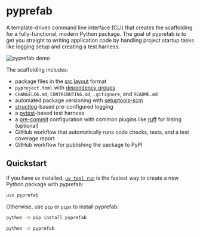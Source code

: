 # pyprefab

A template-driven command line interface (CLI) that creates the scaffolding
for a fully-functional, modern Python package. The goal of pyprefab is to get
you straight to writing application code by handling project startup tasks
like logging setup and creating a test harness.

![pyprefab demo](https://raw.githubusercontent.com/bsweger/pyprefab/main/docs/source/_static/pyprefab-demo.gif)

The scaffolding includes:

- package files in the [src layout](https://packaging.python.org/en/latest/discussions/src-layout-vs-flat-layout/) format
- `pyproject.toml` with [dependency groups](https://packaging.python.org/en/latest/specifications/dependency-groups/#dependency-groups)
- `CHANGELOG.md`, `CONTRIBUTING.md`, `.gitignore`, and `README.md`
- automated package versioning with [setuptools-scm](https://pypi.org/project/setuptools-scm/)
- [structlog](https://www.structlog.org/)-based pre-configured logging
- a [pytest](https://docs.pytest.org)-based test harness
- a [pre-commit](https://pre-commit.com/) configuration with common plugins like
[ruff](https://docs.astral.sh/ruff/) for linting (optional)
- GitHub workflow that automatically runs code checks, tests, and a test
coverage report
- GitHub workflow for publishing the package to PyPI

## Quickstart

If you have `uv` installed,
[`uv tool run`](https://docs.astral.sh/uv/reference/cli/#uv-tool-run) is the
fastest way to create a new Python package with pyprefab:

```sh
uvx pyprefab
```

Otherwise, use `pip` or `pipx` to install pyprefab:

```sh
python -m pip install pyprefab

python -m pyprefab
```
